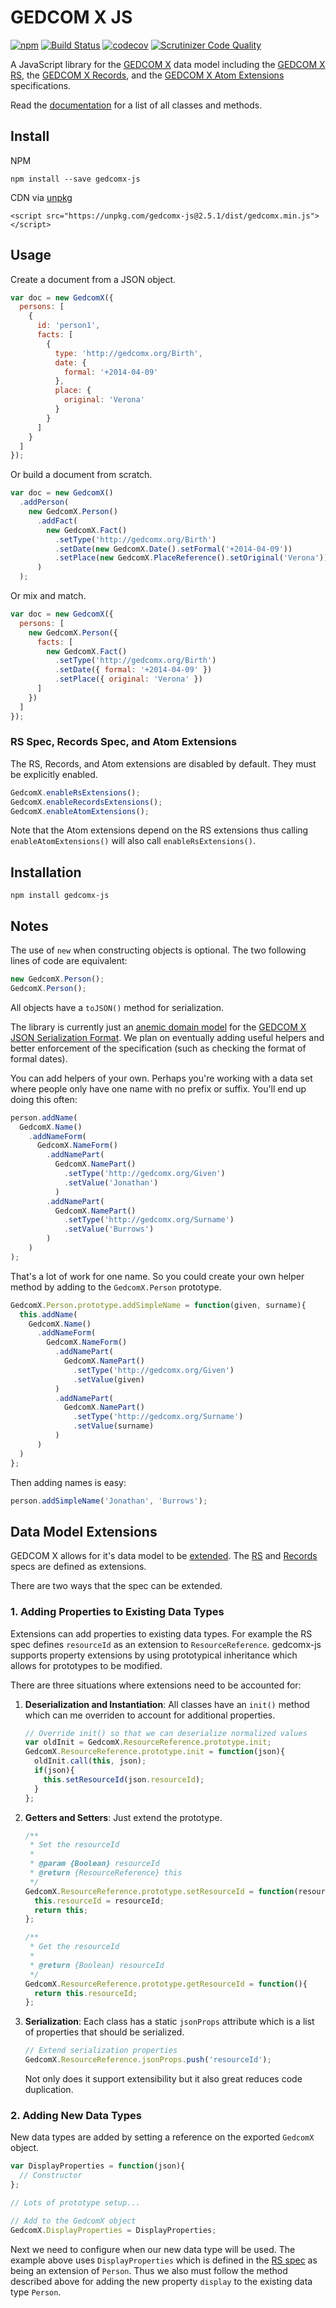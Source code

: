 # GEDCOM X JS

[![npm](https://img.shields.io/npm/v/gedcomx-js.svg?maxAge=2592000)](https://www.npmjs.com/package/gedcomx-js)
[![Build Status](https://travis-ci.org/rootsdev/gedcomx-js.svg?branch=master)](https://travis-ci.org/rootsdev/gedcomx-js)
[![codecov](https://codecov.io/gh/rootsdev/gedcomx-js/branch/master/graph/badge.svg)](https://codecov.io/gh/rootsdev/gedcomx-js)
[![Scrutinizer Code Quality](https://scrutinizer-ci.com/g/rootsdev/gedcomx-js/badges/quality-score.png?b=master)](https://scrutinizer-ci.com/g/rootsdev/gedcomx-js/?branch=master)

A JavaScript library for the [GEDCOM X](http://www.gedcomx.org/) data model
including the [GEDCOM X RS](https://github.com/FamilySearch/gedcomx-rs),
the [GEDCOM X Records](https://github.com/FamilySearch/gedcomx-record/blob/master/specifications/record-specification.md),
and the [GEDCOM X Atom Extensions](https://github.com/FamilySearch/gedcomx-rs/blob/master/specifications/atom-model-specification.md) specifications.

Read the [documentation](http://rootsdev.org/gedcomx-js/) for a list of all 
classes and methods.

## Install

NPM

```
npm install --save gedcomx-js
```

CDN via [unpkg](https://unpkg.com/#/)

```
<script src="https://unpkg.com/gedcomx-js@2.5.1/dist/gedcomx.min.js"></script>
```

## Usage

Create a document from a JSON object.

```js
var doc = new GedcomX({
  persons: [
    {
      id: 'person1',
      facts: [
        {
          type: 'http://gedcomx.org/Birth',
          date: {
            formal: '+2014-04-09'
          },
          place: {
            original: 'Verona'
          }
        }
      ]
    }
  ]
});
```

Or build a document from scratch.

```js
var doc = new GedcomX()
  .addPerson(
    new GedcomX.Person()
      .addFact(
        new GedcomX.Fact()
          .setType('http://gedcomx.org/Birth')
          .setDate(new GedcomX.Date().setFormal('+2014-04-09'))
          .setPlace(new GedcomX.PlaceReference().setOriginal('Verona'))
      )
  );
```

Or mix and match.

```js
var doc = new GedcomX({
  persons: [
    new GedcomX.Person({
      facts: [
        new GedcomX.Fact()
          .setType('http://gedcomx.org/Birth')
          .setDate({ formal: '+2014-04-09' })
          .setPlace({ original: 'Verona' })
      ]
    })
  ]
});
```

### RS Spec, Records Spec, and Atom Extensions

The RS, Records, and Atom extensions are disabled by default. They must be
explicitly enabled.

```js
GedcomX.enableRsExtensions();
GedcomX.enableRecordsExtensions();
GedcomX.enableAtomExtensions();
```

Note that the Atom extensions depend on the RS extensions thus calling
`enableAtomExtensions()` will also call `enableRsExtensions()`.

## Installation

```
npm install gedcomx-js
```

## Notes

The use of `new` when constructing objects is optional. The two following lines of code are equivalent:

```js
new GedcomX.Person();
GedcomX.Person();
```

All objects have a `toJSON()` method for serialization.

The library is currently just an [anemic domain model](https://en.wikipedia.org/wiki/Anemic_domain_model)
for the [GEDCOM X JSON Serialization Format](https://github.com/FamilySearch/gedcomx/blob/master/specifications/json-format-specification.md).
We plan on eventually adding useful helpers and better enforcement of the specification
(such as checking the format of formal dates).

You can add helpers of your own. Perhaps you're working with a data set where
people only have one name with no prefix or suffix. You'll end up doing this often:

```js
person.addName(
  GedcomX.Name()
    .addNameForm(
      GedcomX.NameForm()
        .addNamePart(
          GedcomX.NamePart()
            .setType('http://gedcomx.org/Given')
            .setValue('Jonathan')
          )
        .addNamePart(
          GedcomX.NamePart()
            .setType('http://gedcomx.org/Surname')
            .setValue('Burrows')
        )
    )
);
```

That's a lot of work for one name. So you could create your own helper method
by adding to the `GedcomX.Person` prototype.

```js
GedcomX.Person.prototype.addSimpleName = function(given, surname){
  this.addName(
    GedcomX.Name()
      .addNameForm(
        GedcomX.NameForm()
          .addNamePart(
            GedcomX.NamePart()
              .setType('http://gedcomx.org/Given')
              .setValue(given)
          )
          .addNamePart(
            GedcomX.NamePart()
              .setType('http://gedcomx.org/Surname')
              .setValue(surname)
          )
      )
  )
};
```

Then adding names is easy:

```js
person.addSimpleName('Jonathan', 'Burrows');
```

## Data Model Extensions

GEDCOM X allows for it's data model to be [extended](https://github.com/FamilySearch/gedcomx/blob/master/specifications/conceptual-model-specification.md#extensibility).
The [RS](https://github.com/FamilySearch/gedcomx-rs/blob/master/specifications/rs-specification.md)
and [Records](https://github.com/FamilySearch/gedcomx-record/blob/master/specifications/record-specification.md)
specs are defined as extensions.

There are two ways that the spec can be extended.

### 1. Adding Properties to Existing Data Types

Extensions can add properties to existing data types. For example the RS spec
defines `resourceId` as an extension to `ResourceReference`. gedcomx-js supports 
property extensions by using prototypical inheritance which allows for prototypes
to be modified.

There are three situations where extensions need to be accounted for:

1. __Deserialization and Instantiation__: All classes have an `init()` method which
can me overriden to account for additional properties.

    ```js
    // Override init() so that we can deserialize normalized values
    var oldInit = GedcomX.ResourceReference.prototype.init;
    GedcomX.ResourceReference.prototype.init = function(json){
      oldInit.call(this, json);
      if(json){
        this.setResourceId(json.resourceId);
      }
    };
    ```
    
2. __Getters and Setters__: Just extend the prototype.

    ```js
    /**
     * Set the resourceId
     * 
     * @param {Boolean} resourceId
     * @return {ResourceReference} this
     */
    GedcomX.ResourceReference.prototype.setResourceId = function(resourceId){
      this.resourceId = resourceId;
      return this;
    };
    
    /**
     * Get the resourceId
     * 
     * @return {Boolean} resourceId
     */
    GedcomX.ResourceReference.prototype.getResourceId = function(){
      return this.resourceId;
    };
    ```
    
3. __Serialization__: Each class has a static `jsonProps` attribute which is
a list of properties that should be serialized.

    ```js
    // Extend serialization properties
    GedcomX.ResourceReference.jsonProps.push('resourceId');
    ```
    
    Not only does it support extensibility but it also great reduces code duplication.

### 2. Adding New Data Types

New data types are added by setting a reference on the exported `GedcomX` object.

```js
var DisplayProperties = function(json){
  // Constructor
};

// Lots of prototype setup...

// Add to the GedcomX object
GedcomX.DisplayProperties = DisplayProperties;
```

Next we need to configure when our new data type will be used. The example above
uses `DisplayProperties` which is defined in the [RS spec](https://github.com/FamilySearch/gedcomx-rs/blob/master/specifications/rs-specification.md#extensions-person-data-type)
as being an extension of `Person`. Thus we also must follow the method described
above for adding the new property `display` to the existing data type `Person`.